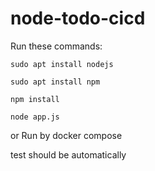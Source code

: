 # node-todo-cicd

Run these commands:


`sudo apt install nodejs`


`sudo apt install npm`


`npm install`

`node app.js`

or Run by docker compose

test should be  automatically

